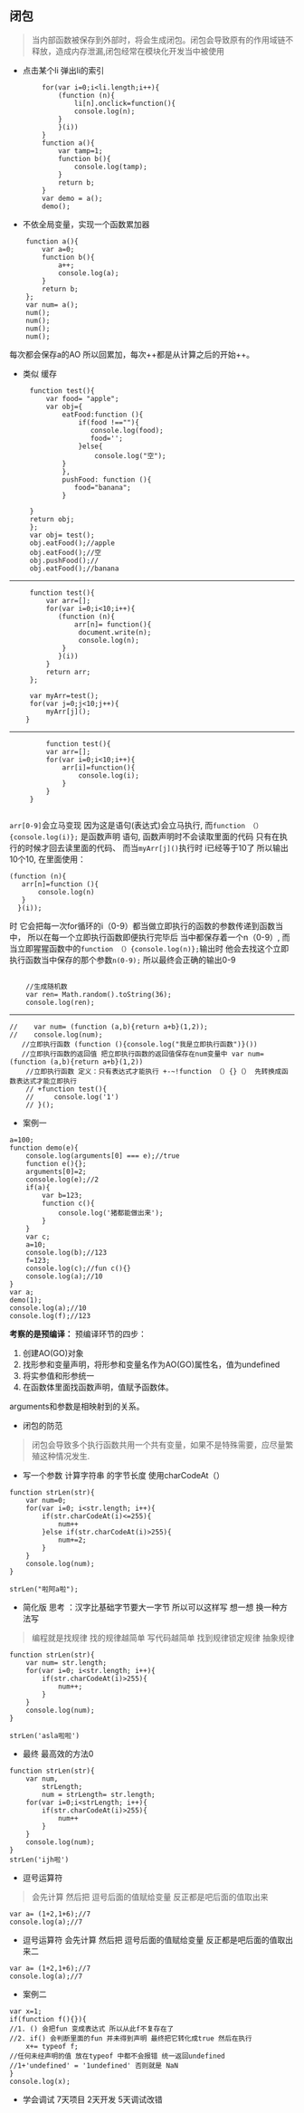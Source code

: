 ## 闭包

>当内部函数被保存到外部时，将会生成闭包。闭包会导致原有的作用域链不释放，造成内存泄漏,闭包经常在模块化开发当中被使用
   
- 点击某个li 弹出li的索引
```
        for(var i=0;i<li.length;i++){
            (function (n){
                li[n].onclick=function(){
                console.log(n);
            }
            }(i))
        }
        function a(){
            var tamp=1;
            function b(){
                console.log(tamp);
            }
            return b;
        }
        var demo = a();
        demo();    
```
- 不依全局变量，实现一个函数累加器
```
	function a(){
        var a=0;
        function b(){
            a++;
            console.log(a);
        }
        return b;
    };
    var num= a();
    num();
    num();
    num();
    num();
```
 每次都会保存a的AO 所以回累加，每次++都是从计算之后的开始++。
- 类似 缓存
```
     function test(){
	     var food= "apple";
		 var obj={
		     eatFood:function (){
			     if(food !==""){
				    console.log(food);
					food='';
				 }else{
				     console.log("空");
			 }
			 },
			 pushFood: function (){
			    food="banana";
			 }
			 
	 }
	 return obj;
	 };
	 var obj= test();
	 obj.eatFood();//apple 
	 obj.eatFood();//空
	 obj.pushFood();//
	 obj.eatFood();//banana
```
---
```
     function test(){
         var arr=[];
         for(var i=0;i<10;i++){
            (function (n){
                arr[n]= function(){
                 document.write(n);
                 console.log(n);
             }
            }(i))
         }
         return arr;
     };

     var myArr=test();
     for(var j=0;j<10;j++){
         myArr[j]();
    }
```
---

```
         function test(){
         var arr=[];
         for(var i=0;i<10;i++){
             arr[i]=function(){
                 console.log(i);
             }
         }
     }
    
```
 `arr[0-9]`会立马变现 因为这是语句(表达式)会立马执行,
 而`function （）{console.log(i)};` 是函数声明 语句,
 函数声明时不会读取里面的代码 只有在执行的时候才回去读里面的代码、
 而当`myArr[j]()`执行时 i已经等于10了 所以输出10个10,
 在里面使用：
 ```
(function (n){
    arr[n]=function (){
        console.log(n)
    }
   }(i));
```
时 它会把每一次for循环的i（0-9）都当做立即执行的函数的参数传递到函数当中，
所以在每一个立即执行函数即便执行完毕后 当中都保存着一个n（0-9）,
而当立即猩猩函数中的`function （）{console.log(n)};`输出时
他会去找这个立即执行函数当中保存的那个参数`n(0-9);`
所以最终会正确的输出0-9 
```

    //生成随机数
    var ren= Math.random().toString(36);
    console.log(ren);

```
---
```
//    var num= (function (a,b){return a+b}(1,2));
//    console.log(num);
   //立即执行函数 (function (){console.log("我是立即执行函数")}())
   //立即执行函数的返回值 把立即执行函数的返回值保存在num变量中 var num= (function (a,b){return a+b}(1,2))
    //立即执行函数 定义：只有表达式才能执行 +-~!function （）{}（） 先转换成函数表达式才能立即执行
    // +function test(){
    //     console.log('1')
    // }();
```

- 案例一
```
a=100;
function demo(e){
    console.log(arguments[0] === e);//true 
    function e(){};
    arguments[0]=2;
    console.log(e);//2 
    if(a){
        var b=123;
        function c(){
            console.log('猪都能做出来');
        }
    }
    var c;
    a=10;
    console.log(b);//123
    f=123;
    console.log(c);//fun c(){}
    console.log(a);//10
}
var a;
demo(1);
console.log(a);//10
console.log(f);//123
```
**考察的是预编译：**
预编译环节的四步：
1. 创建AO(GO)对象
2. 找形参和变量声明，将形参和变量名作为AO(GO)属性名，值为undefined
3. 将实参值和形参统一
4. 在函数体里面找函数声明，值赋予函数体。

arguments和参数是相映射到的关系。


- 闭包的防范
> 闭包会导致多个执行函数共用一个共有变量，如果不是特殊需要，应尽量繁殖这种情况发生.

- 写一个参数 计算字符串 的字节长度 使用charCodeAt（）
```
function strLen(str){
    var num=0;
    for(var i=0; i<str.length; i++){
        if(str.charCodeAt(i)<=255){
            num++
        }else if(str.charCodeAt(i)>255){
            num+=2;
        }
    }
    console.log(num);
}

strLen("啦阿a啦");
```

- 简化版 思考 ：汉字比基础字节要大一字节 所以可以这样写 想一想 换一种方法写
> 编程就是找规律 找的规律越简单 写代码越简单  找到规律锁定规律 抽象规律 
```
function strLen(str){
    var num= str.length;
    for(var i=0; i<str.length; i++){
        if(str.charCodeAt(i)>255){
            num++;
        }
    }
    console.log(num);
}

strLen('asla啦啦')
```

- 最终 最高效的方法0
```
function strLen(str){
    var num,
        strLength;
        num = strLength= str.length;
    for(var i=0;i<strLength; i++){
        if(str.charCodeAt(i)>255){
            num++
        }
    }
    console.log(num);    
}
strLen('ijh啦')
```
- 逗号运算符 
> 会先计算 然后把 逗号后面的值赋给变量 反正都是吧后面的值取出来
```
var a= (1+2,1+6);//7
console.log(a);//7
```


- 逗号运算符 会先计算 然后把 逗号后面的值赋给变量 反正都是吧后面的值取出来二
```
var a= (1+2,1+6);//7
console.log(a);//7
```

- 案例二
```
var x=1;
if(function f(){}){
//1. () 会把fun 变成表达式 所以从此f不复存在了 
//2. if() 会判断里面的fun 并未得到声明 最终把它转化成true 然后在执行
    x+= typeof f;
//任何未经声明的值 放在typeof 中都不会报错 统一返回undefined
//1+'undefined' = '1undefined' 否则就是 NaN
}
console.log(x);
```

- 学会调试 7天项目 2天开发 5天调试改错
